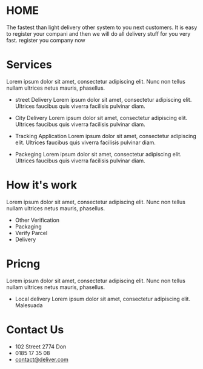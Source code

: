 # HOME

The fastest than light delivery other system to you next customers.
It is easy to register your compani and then we will do all delivery stuff for you very fast.
register you company now

# Services

Lorem ipsum dolor sit amet, consectetur adipiscing elit. Nunc non tellus nullam ultrices netus mauris, phasellus.

- street Delivery
  Lorem ipsum dolor sit amet, consectetur adipiscing elit. Ultrices faucibus quis viverra facilisis pulvinar diam.

- City Delivery
  Lorem ipsum dolor sit amet, consectetur adipiscing elit. Ultrices faucibus quis viverra facilisis pulvinar diam.

- Tracking Application
  Lorem ipsum dolor sit amet, consectetur adipiscing elit. Ultrices faucibus quis viverra facilisis pulvinar diam.

- Packeging
  Lorem ipsum dolor sit amet, consectetur adipiscing elit. Ultrices faucibus quis viverra facilisis pulvinar diam.

# How it's work

Lorem ipsum dolor sit amet, consectetur adipiscing elit. Nunc non tellus nullam ultrices netus mauris, phasellus.

- Other Verification
- Packaging
- Verify Parcel
- Delivery

# Pricng

Lorem ipsum dolor sit amet, consectetur adipiscing elit. Nunc non tellus nullam ultrices netus mauris, phasellus.

- Local delivery
  Lorem ipsum dolor sit amet, consectetur adipiscing elit. Malesuada

# Contact Us

- 102 Street 2774 Don
- 0185 17 35 08
- contact@deliver.com
